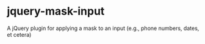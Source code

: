 jquery-mask-input
=================

A jQuery plugin for applying a mask to an input (e.g., phone numbers, dates, et cetera)
